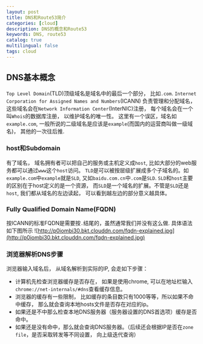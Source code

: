 ```yaml
---
layout: post
title: DNS和Route53简介
categories: [cloud]
description: DNS的概念和Route53
keywords: DNS, route53
catalog: true
multilingual: false
tags: cloud
---
```


## DNS基本概念
`Top Level Domain`(TLD)顶级域名是域名中的最后一个部分， 比如`.com`. `Internet Corporation for Assigned Names and Numbers`(ICANN)
负责管理和分配域名， 这些域名会在`Network Information Center`(InterNIC)注册， 每个域名会在一个叫`Whois`的数据库注册， 以维护域名的唯一性。
这里有一个误区，域名如`example.com`, 一般所说的二级域名是应该是`example`(而国内的运营商叫做一级域名)， 其他的一次往后推.

### host和Subdomain
有了域名， 域名拥有者可以把自己的服务或主机定义成`host`, 比如大部分的web服务都可以通过`www`这个`host`访问。
`TLD`是可以被按层级扩展成多个子域名的。如`example.com`中`example`就是`SLD`, 又如`baidu.com.cn`中`.com`是`SLD`. `SLD`和`host`主要的区别在于host定义的是一个资源，
而`SLD`是一个域名的扩展。不管是`SLD`还是`host`, 我们都从域名的左边读起， 可以看到越左边的部分意义越具体。

### Fully Qualified Domain Name(FQDN)
按ICANN的标准FQDN是需要按`.`结尾的，虽然通常我们并没有这么做. 具体语法如下图所示
![http://p0iombi30.bkt.clouddn.com/fqdn-explained.jpg](http://p0iombi30.bkt.clouddn.com/fqdn-explained.jpg)

### 浏览器解析DNS步骤
浏览器输入域名后， 从域名解析到实际的IP, 会走如下步骤：
- 计算机先检查浏览器缓存是否存在， 如果是使用chrome, 可以在地址栏输入`chrome://net-internals/#dns`查看缓存信息。
- 浏览器的缓存有一些限制， 比如缓存的条目数只有1000等等，所以如果不命中缓存， 那么就会查询本地hosts文件是否存在对应的ip。
- 如果还是不中那么检查本地DNS服务器（服务器设置的DNS首选项）缓存是否命中。
- 如果还是没有命中，那么就会查询DNS服务器。（后续还会根据IP是否在`zone file`，是否采取转发等不同设置， 向上级迭代查询）












